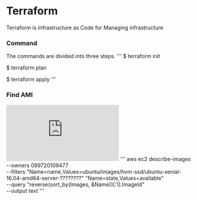 # Terraform 
Terraform is Infrastructure as Code for Managing infrastructure

### Command
The commands are divided into three steps.
'''
$ terraform init

$ terraform plan

$ terraform apply
'''

### Find AMI 
![A link to find AMIs](https://docs.aws.amazon.com/AWSEC2/latest/UserGuide/finding-an-ami.html)
'''
aws ec2 describe-images \
    --owners 099720109477 \
    --filters "Name=name,Values=ubuntu/images/hvm-ssd/ubuntu-xenial-16.04-amd64-server-????????" "Name=state,Values=available" \
    --query "reverse(sort_by(Images, &Name))[:1].ImageId" \
    --output text
'''
